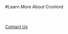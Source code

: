 <div class="product-cta" markdown="1">
#Learn More About Cronlord

<br/><br/>
[Contact Us]({{#makeLink}}./productinquiries.html?article_path=./company/productinquiries.md&menu_path=/{{/makeLink}})
</div>